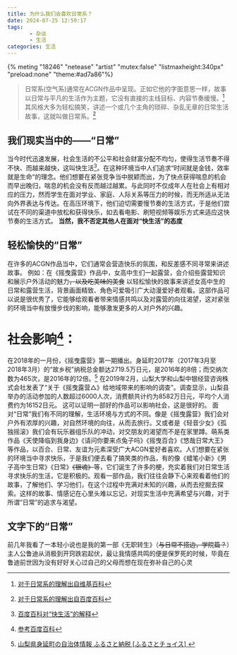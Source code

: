 ```yaml
---
title: 为什么我们会喜欢日常系？
date: 2024-07-25 12:59:17
tags: 
       - 杂谈
       - 生活
categories: 生活
---
```


{% meting "18246" "netease" "artist" "mutex:false" "listmaxheight:340px" "preload:none" "theme:#ad7a86"%}

> 日常系(空气系)通常在ACGN作品中呈现。正如它他的字面意思一样，故事以日常与平凡的生活作为主题，它没有直接的主线目标、内容节奏缓慢。[^1]其风格大多为轻松搞笑，讲述一个或几个主角的琐碎、杂乱无章的日常生活故事，这就叫做日常系。[^2]
## 我们现实当中的——“日常”
  当今时代迅速发展，社会生活的不公平和社会财富分配不均匀，使得生活节奏不得不快、而越来越快，这叫快生活[^3]。在这种环境当中人们追求“时间就是金钱，效率就是生命“的理念。他们想要在紧张竞争当中脱颖而出，为了快点获得喘息的机会而早出晚归，喘息的机会没有反而越过越累。与此同时不仅成年人在社会上有相对应的压力，然而学生在面对学业、家庭、人际关系等压力的时候，而无所适从无法向外界表达与传达。在高压环境下，他们迫切需要慢节奏的生活方式，于是他们尝试在不同的渠道中放松和获得快乐，如去看电影、刷短视频等娱乐方式来适应这快节奏的生活方式。
  **当然，我不否定其他人在面对“快生活”的态度**

## 轻松愉快的“日常”
  在许多的ACGN作品当中，它们通常会营造快乐的氛围，和反差感不同寻常来讲述故事。
例如：在《摇曳露营》作品中，女高中生们一起露营，会介绍些露营知识和展示户外活动的魅力~~，以及吃美味的美食~~
以轻松愉快的故事来讲述女高中生的日常和露营生活，背景画面精致、角色可爱吸引广大动漫爱好者观看。这部作品可以说是很优秀了，它能够给观看者带来情感共鸣以及对露营的向往渴望，这对紧张的环境当中有放慢步伐的影响，能够激发更多的人对户外的兴趣。
# 社会影响[^4]：  
在2018年的一月份，《摇曳露营》第一期播出。身延町2017年（2017年3月至2018年3月）的“故乡税”纳税总金额达2719.5万日元，是2016年的8倍；而交纳次数为465次，是2016年的12倍。[^5]
在2019年2月，山梨大学和山梨中银经营咨询株式会社发表了“关于《摇曳露营△》给地域带来的影响的调查”。调查显示，山梨县举办的活动参加的人数超过6000人次，消费额共计约为8582万日元，平均个人消费约为16152日元。
这可以证明一部好的作品可以影响社会，这是很好的。
  面对“日常”我们有不同的理解，生活环境与方式的不同。像是《摇曳露营》我们会对户外有浓厚的兴趣，对自然环境的向往，从而去旅行。又或者是《轻音少女》《孤独摇滚》我们会有玩乐器组乐队的冲动，对交朋友的渴望而不是在家里蹲。萌系类作品《天使降临到我身边》《请问你要来点兔子吗》《摇曳百合》《悠哉日常大王》等作品，以百合、日常、友谊为元素深受广大ACGN爱好者喜欢。人们想要在紧张的环境当中寻求快乐，于是我们便去看了搞笑类的作品，有的像《蜡笔小新》《男子高中生日常》《日常》~~《银魂》~~等，它们诞生了许多的梗，充实着我们对日常生活寻求快乐的生活，它是积极的。观看一部作品，我们往往会静下心来观看着他们的故事，了解他们、学习他们，在这个过程中充满对未知的兴趣，从而去挖掘去探索。这样的故事、情感记在心里头难以忘记，对现实生活中充满希望与兴趣，对于所谓“日常”的追求与渴望。

## 文字下的“日常”
  前几年我看了一本轻小说也是我的第一部《无职转生》（~~与日常不搭边，学院篇？~~）主人公鲁迪从消极到开窍跌宕起伏，最让我情感共鸣的便是保罗死的时候，毕竟在鲁迪前世因为没有好好关心过自己的父母而想在现在弥补自己的心灵
   


  













[^1]: [对于日常系的理解出自维基百科](https://zh.wikipedia.org/zh-cn/%E7%A9%BA%E6%B0%A3%E7%B3%BB#:~:text=%E7%A9%BA%E6%B0%94%E7%B3%BB%20%EF%BC%88%E6%97%A5%E8%AF%AD%EF%BC%9A%20%E7%A9%BA%E6%B0%97%E7%B3%BB%EF%BC%8F%E3%81%8F%E3%81%86%E3%81%8D%E3%81%91%E3%81%84%20K%C5%ABki%20Kei%20%EF%BC%89%EF%BC%8C%E5%8F%88%E7%A7%B0%20%E6%97%A5%E5%B8%B8%E7%B3%BB%20%EF%BC%8C%E6%98%AF%E4%B8%80%E7%A7%8D%E6%96%87%E5%AD%A6%E7%B1%BB%E5%9E%8B%EF%BC%8C%E9%80%9A%E5%B8%B8%E6%98%AF,%E5%9B%9B%E6%A0%BC%E6%BC%AB%E7%94%BB%20%EF%BC%89%EF%BC%8C%E5%86%85%E5%AE%B9%E4%BB%A5%E5%B9%B4%E8%BD%BB%E4%BA%BA%E6%97%A5%E5%B8%B8%E4%B8%8E%E5%B9%B3%E5%87%A1%E7%9A%84%E7%94%9F%E6%B4%BB%E4%B8%BA%E4%B8%BB%E9%A2%98%EF%BC%8C%E4%BD%9C%E5%93%81%E7%89%B9%E7%82%B9%E6%98%AF%E6%95%85%E4%BA%8B%E7%94%A8%E6%84%8F%E4%B8%8D%E6%98%8E%E3%80%81%E5%86%85%E5%AE%B9%E8%8A%82%E5%A5%8F%E7%BC%93%E6%85%A2%20%E3%80%82%20%E6%AD%A4%E8%AF%8D%E5%9C%A82000%E5%B9%B4%E4%BB%A3%E5%87%BA%E7%8E%B0%E4%BA%8E%20%E6%97%A5%E6%9C%AC%20%EF%BC%8C%E4%BB%8E2006%E5%B9%B4%E5%BC%80%E5%A7%8B%E5%9C%A8%20%E4%BA%92%E8%81%94%E7%BD%91%20%E4%B8%8A%E5%B9%BF%E4%B8%BA%E4%BD%BF%E7%94%A8%E3%80%82)
[^2]: [对于日常系的理解出自百度百科](https://baike.baidu.com/item/%E6%97%A5%E5%B8%B8%E7%B3%BB%E5%8A%A8%E6%BC%AB/16856174)
[^3]: [百度百科对“快生活”的解释](https://baike.baidu.com/item/%E5%BF%AB%E7%94%9F%E6%B4%BB/492794)
[^4]: [参考百度百科](https://baike.baidu.com/item/%E6%91%87%E6%9B%B3%E9%9C%B2%E8%90%A5%E2%96%B3/20398830#10)
[^5]: [山梨県身延町の自治体情報 ふるさと納税 [ふるさとチョイス] ](https://www.furusato-tax.jp/city/info/19365)